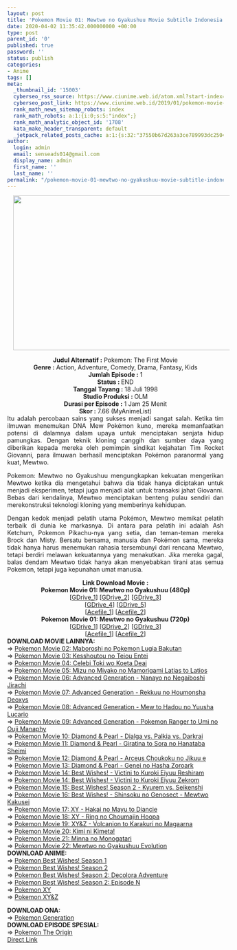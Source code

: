 ```yaml
---
layout: post
title: 'Pokemon Movie 01: Mewtwo no Gyakushuu Movie Subtitle Indonesia'
date: 2020-04-02 11:35:42.000000000 +00:00
type: post
parent_id: '0'
published: true
password: ''
status: publish
categories:
- Anime
tags: []
meta:
  _thumbnail_id: '15003'
  cyberseo_rss_source: https://www.ciunime.web.id/atom.xml?start-index=901&max-results=150
  cyberseo_post_link: https://www.ciunime.web.id/2019/01/pokemon-movie-01-mewtwo-no-gyakushuu.html
  rank_math_news_sitemap_robots: index
  rank_math_robots: a:1:{i:0;s:5:"index";}
  rank_math_analytic_object_id: '1708'
  kata_make_header_transparent: default
  _jetpack_related_posts_cache: a:1:{s:32:"37550b67d263a3ce789993dc25046c5f";a:2:{s:7:"expires";i:1648470438;s:7:"payload";a:0:{}}}
author:
  login: admin
  email: senseads014@gmail.com
  display_name: admin
  first_name: ''
  last_name: ''
permalink: "/pokemon-movie-01-mewtwo-no-gyakushuu-movie-subtitle-indonesia/"
---
```

<div class="separator" style="clear: both; text-align: center;"><a href="https://4.bp.blogspot.com/-W0av72gw6To/XE8RkbSdOaI/AAAAAAAAI1A/yFEVPnxraYgV7Fzumdl3rLMP6bRkRxR6wCLcBGAs/s1600/Pokemon%2BMovie%2B01%2B-%2BMewtwo%2Bno%2BGyakushuu.jpg" imageanchor="1" style="margin-left: 1em; margin-right: 1em;"><img border="0" data-original-height="720" data-original-width="1280" height="360" src="{{ site.baseurl }}/assets/2020/04/Pokemon%2BMovie%2B01%2B-%2BMewtwo%2Bno%2BGyakushuu.jpg" width="640" /></a></div>
<p>
<div style="text-align: center;"><b>Judul</b><b><b> Alternatif</b> :</b> Pokemon: The First Movie</div>
<div style="text-align: center;"><b><b>Genre :</b></b> Action, Adventure, Comedy, Drama, Fantasy, Kids</div>
<div style="text-align: center;"><b>Jumlah Episode :</b> 1<br /><b>Status :&nbsp;</b>END<br /><b>Tanggal Tayang :</b> 18 Juli 1998<br /><b>Studio Produksi : </b>OLM<br /><b>Durasi per Episode :</b> 1 Jam 25 Menit</div>
<div style="text-align: center;"><b>Skor :</b> 7.66 (MyAnimeList)</div>
<div style="text-align: center;"></div>
<div style="text-align: justify;">Itu adalah percobaan sains yang sukses menjadi sangat salah. Ketika tim ilmuwan menemukan DNA Mew Pokémon kuno, mereka memanfaatkan potensi di dalamnya dalam upaya untuk menciptakan senjata hidup pamungkas. Dengan teknik kloning canggih dan sumber daya yang diberikan kepada mereka oleh pemimpin sindikat kejahatan Tim Rocket Giovanni, para ilmuwan berhasil menciptakan Pokémon paranormal yang kuat, Mewtwo.</p>
<p>Pokemon: Mewtwo no Gyakushuu mengungkapkan kekuatan mengerikan Mewtwo ketika dia mengetahui bahwa dia tidak hanya diciptakan untuk menjadi eksperimen, tetapi juga menjadi alat untuk transaksi jahat Giovanni. Bebas dari kendalinya, Mewtwo menciptakan benteng pulau sendiri dan merekonstruksi teknologi kloning yang memberinya kehidupan.</p>
<p>Dengan kedok menjadi pelatih utama Pokémon, Mewtwo memikat pelatih terbaik di dunia ke markasnya. Di antara para pelatih ini adalah Ash Ketchum, Pokemon Pikachu-nya yang setia, dan teman-teman mereka Brock dan Misty. Bersatu bersama, manusia dan Pokémon sama, mereka tidak hanya harus menemukan rahasia tersembunyi dari rencana Mewtwo, tetapi berdiri melawan kekuatannya yang menakutkan. Jika mereka gagal, balas dendam Mewtwo tidak hanya akan menyebabkan tirani atas semua Pokemon, tetapi juga kepunahan umat manusia.</p></div>
<div style="text-align: justify;"></div>
<div style="text-align: justify;"></div>
<div style="text-align: center;"><b>Link Download Movie :</b></div>
<div style="text-align: center;"></div>
<div style="text-align: center;"><b>Pokemon Movie 01: Mewtwo no Gyakushuu (480p)</b><br />[<a href="https://drive.google.com/uc?id=1XF7BpbsusyFkmcOBr_UrZV7FeOcNGHNI" target="_blank" rel="noopener">GDrive_1</a>] [<a href="https://drive.google.com/uc?id=1sMLJFwCY5ChQCwLA3lDDVzaD7MWm5ofq" target="_blank" rel="noopener">GDrive_2</a>] [<a href="https://drive.google.com/uc?id=1XglRK7VlHS_IV22cydVn4WHT5SCkckGt" target="_blank" rel="noopener">GDrive_3</a>]<br />[<a href="https://drive.google.com/uc?id=1UNi8iGtLsdI7gdWdaP-2joKFen44TWRW" target="_blank" rel="noopener">GDrive_4</a>] [<a href="https://drive.google.com/uc?id=1P-KAYWnm48XhsCGTZ4a-vD3oaDJLkbjj" target="_blank" rel="noopener">GDrive_5</a>]<br />[<a href="https://acefile.co/f/9969502/wire-subs_pokemon_movie_01-480p-kusonime-rar" target="_blank" rel="noopener">Acefile_1</a>] [<a href="https://acefile.co/f/15872576/shirainime-poke-movi-1-480p-rar" target="_blank" rel="noopener">Acefile_2</a>]</div>
<div style="text-align: center;"><b>Pokemon Movie 01: Mewtwo no Gyakushuu (720p)</b><br />[<a href="https://drive.google.com/uc?id=1WvsjCg6D1gRDK6TPdcNOlpYpruT4b8x_" target="_blank" rel="noopener">GDrive_1</a>] [<a href="https://drive.google.com/uc?id=1FE8Zq_2vS9dAjoDMP1UcjMYLFpuavAa2" target="_blank" rel="noopener">GDrive_2</a>] [<a href="https://drive.google.com/uc?id=1FfMWx1JXpEiyWwim1gYQQrZstwQ_onKI" target="_blank" rel="noopener">GDrive_3</a>]<br />[<a href="https://acefile.co/f/9969504/wire-subs_pokemon_movie_01-720p-kusonime-rar" target="_blank" rel="noopener">Acefile_1</a>] [<a href="https://acefile.co/f/15872573/shirainime-poke-movi-1-720p-rar" target="_blank" rel="noopener">Acefile_2</a>]
<div style="text-align: left;"></div>
<div style="text-align: left;"></div>
<div style="text-align: left;"><b>DOWNLOAD MOVIE LAINNYA:</b></div>
<div style="text-align: left;"></div>
<div style="text-align: left;">=&gt;&nbsp;<a href="https://www.ciunime.web.id/2019/01/pokemon-movie-02-maboroshi-no-pokemon.html" target="_blank" rel="noopener">Pokemon Movie 02: Maboroshi no Pokemon Lugia Bakutan</a></div>
<div style="text-align: left;">=&gt;&nbsp;<a href="https://www.ciunime.web.id/2019/01/pokemon-movie-03-kesshoutou-no-teiou.html" target="_blank" rel="noopener">Pokemon Movie 03: Kesshoutou no Teiou Entei</a></div>
<div style="text-align: left;">=&gt;&nbsp;<a href="https://www.ciunime.web.id/2019/01/pokemon-movie-04-celebi-toki-wo-koeta.html" target="_blank" rel="noopener">Pokemon Movie 04: Celebi Toki wo Koeta Deai</a></div>
<div style="text-align: left;">=&gt;&nbsp;<a href="https://www.ciunime.web.id/2019/01/pokemon-movie-05-mizu-no-miyako-no.html" target="_blank" rel="noopener">Pokemon Movie 05: Mizu no Miyako no Mamorigami Latias to Latios</a></div>
<div style="text-align: left;">=&gt;&nbsp;<a href="https://www.ciunime.web.id/2019/01/pokemon-movie-06-advanced-generation.html" target="_blank" rel="noopener">Pokemon Movie 06: Advanced Generation - Nanayo no Negaiboshi Jirachi</a></div>
<div style="text-align: left;">=&gt;&nbsp;<a href="https://www.ciunime.web.id/2019/01/pokemon-movie-07-advanced-generation.html" target="_blank" rel="noopener">Pokemon Movie 07: Advanced Generation - Rekkuu no Houmonsha Deoxys</a></div>
<div style="text-align: left;">=&gt;&nbsp;<a href="https://www.ciunime.web.id/2019/01/pokemon-movie-08-advanced-generation.html" target="_blank" rel="noopener">Pokemon Movie 08: Advanced Generation - Mew to Hadou no Yuusha Lucario</a></div>
<div style="text-align: left;">=&gt;&nbsp;<a href="https://www.ciunime.web.id/2019/01/pokemon-movie-09-advanced-generation.html" target="_blank" rel="noopener">Pokemon Movie 09: Advanced Generation - Pokemon Ranger to Umi no Ouji Manaphy</a></div>
<div style="text-align: left;">=&gt;&nbsp;<a href="https://www.ciunime.web.id/2019/01/pokemon-movie-10-diamond-pearl-dialga.html" target="_blank" rel="noopener">Pokemon Movie 10: Diamond &amp; Pearl - Dialga vs. Palkia vs. Darkrai</a></div>
<div style="text-align: left;">=&gt;&nbsp;<a href="https://www.ciunime.web.id/2019/01/pokemon-movie-11-diamond-pearl-giratina.html" target="_blank" rel="noopener">Pokemon Movie 11: Diamond &amp; Pearl - Giratina to Sora no Hanataba Sheimi</a></div>
<div style="text-align: left;">=&gt;&nbsp;<a href="https://www.ciunime.web.id/2019/01/pokemon-movie-12-diamond-pearl-arceus.html" target="_blank" rel="noopener">Pokemon Movie 12: Diamond &amp; Pearl - Arceus Choukoku no Jikuu e</a></div>
<div style="text-align: left;">=&gt;&nbsp;<a href="https://www.ciunime.web.id/2019/01/pokemon-movie-13-diamond-pearl-genei-no.html" target="_blank" rel="noopener">Pokemon Movie 13: Diamond &amp; Pearl - Genei no Hasha Zoroark</a></div>
<div style="text-align: left;">=&gt;&nbsp;<a href="https://www.ciunime.web.id/2019/01/pokemon-movie-14-best-wishes-victini-to.html" target="_blank" rel="noopener">Pokemon Movie 14: Best Wishes! - Victini to Kuroki Eiyuu Reshiram</a></div>
<div style="text-align: left;">=&gt;&nbsp;<a href="https://www.ciunime.web.id/2019/01/pokemon-movie-14-best-wishes-victini-to_28.html" target="_blank" rel="noopener">Pokemon Movie 14: Best Wishes! - Victini to Kuroki Eiyuu Zekrom</a></div>
<div style="text-align: left;">=&gt;&nbsp;<a href="https://www.ciunime.web.id/2019/01/pokemon-movie-15-best-wishes-season-2.html" target="_blank" rel="noopener">Pokemon Movie 15: Best Wishes! Season 2 - Kyurem vs. Seikenshi</a></div>
<div style="text-align: left;">=&gt;&nbsp;<a href="https://www.ciunime.web.id/2019/01/pokemon-movie-16-best-wishes-shinsoku.html" target="_blank" rel="noopener">Pokemon Movie 16: Best Wishes! - Shinsoku no Genosect - Mewtwo Kakusei</a></div>
<div style="text-align: left;">=&gt;&nbsp;<a href="https://www.ciunime.web.id/2019/01/pokemon-movie-17-xy-hakai-no-mayu-to.html" target="_blank" rel="noopener">Pokemon Movie 17: XY - Hakai no Mayu to Diancie</a></div>
<div style="text-align: left;">=&gt;&nbsp;<a href="https://www.ciunime.web.id/2019/01/pokemon-movie-18-xy-ring-no-choumajin.html" target="_blank" rel="noopener">Pokemon Movie 18: XY - Ring no Choumajin Hoopa</a></div>
<div style="text-align: left;">=&gt;&nbsp;<a href="https://www.ciunime.web.id/2019/01/pokemon-movie-19-xy-volcanion-to.html" target="_blank" rel="noopener">Pokemon Movie 19: XY&amp;Z - Volcanion to Karakuri no Magaarna</a></div>
<div style="text-align: left;">=&gt;&nbsp;<a href="https://www.ciunime.web.id/2019/01/pokemon-movie-20-kimi-ni-kimeta-movie.html" target="_blank" rel="noopener">Pokemon Movie 20: Kimi ni Kimeta!</a></div>
<div style="text-align: left;">=&gt;&nbsp;<a href="https://www.ciunime.web.id/2019/07/pokemon-movie-21-minna-no-monogatari.html" target="_blank" rel="noopener">Pokemon Movie 21: Minna no Monogatari</a></div>
<div style="text-align: left;">=&gt;&nbsp;<a href="https://www.ciunime.web.id/2020/01/pokemon-movie-22-mewtwo-no-gyakushuu.html" target="_blank" rel="noopener">Pokemon Movie 22: Mewtwo no Gyakushuu Evolution</a></div>
<div style="text-align: left;">
<div style="text-align: left;"><b>DOWNLOAD ANIME:</b></div>
<div style="text-align: left;">=&gt;&nbsp;<a href="https://www.ciunime.web.id/2019/07/pokemon-best-wishes-season-1-episode-01.html" target="_blank" rel="noopener">Pokemon Best Wishes! Season 1</a></div>
<div style="text-align: left;">=&gt;&nbsp;<a href="https://www.ciunime.web.id/2019/07/pokemon-best-wishes-season-2-episode-01.html" target="_blank" rel="noopener">Pokemon Best Wishes! Season 2</a></div>
<div style="text-align: left;">=&gt;&nbsp;<a href="https://www.ciunime.web.id/2019/07/pokemon-best-wishes-season-2-decolora.html" target="_blank" rel="noopener">Pokemon Best Wishes! Season 2: Decolora Adventure</a><br />=&gt;&nbsp;<a href="https://www.ciunime.web.id/2019/07/pokemon-best-wishes-season-2-episode-n.html" target="_blank" rel="noopener">Pokemon Best Wishes! Season 2: Episode N</a><br />=&gt;&nbsp;<a href="https://www.ciunime.web.id/2019/07/pokemon-xy-episode-01-93-end-batch.html" target="_blank" rel="noopener">Pokemon XY</a><br />=&gt;&nbsp;<a href="https://www.ciunime.web.id/2019/07/pokemon-xy-episode-01-47-end-batch.html" target="_blank" rel="noopener">Pokemon XY&amp;Z</a></p>
<div style="text-align: left;"><b>DOWNLOAD&nbsp;</b><b>ONA</b><b>:</b></div>
<div style="text-align: left;">=&gt;&nbsp;<a href="https://www.ciunime.web.id/2019/07/pokemon-generation-episode-01-18-end.html" target="_blank" rel="noopener">Pokemon Generation</a></div>
<div style="text-align: left;">
<div style="text-align: left;"><b>DOWNLOAD EPISODE SPESIAL:</b></div>
<div style="text-align: left;">=&gt;&nbsp;<a href="https://www.ciunime.web.id/2019/07/pokemon-origin-episode-01-04-end-batch.html" target="_blank" rel="noopener">Pokemon The Origin</a></div>
<div style="text-align: left;"></div>
</div>
</div>
</div>
</div>
<link rel="stylesheet" href="https://cdnjs.cloudflare.com/ajax/libs/font-awesome/4.7.0/css/font-awesome.min.css" />
<div class="divbtn"> <a href="https://handymansurrender.com/fihup8buzv?key=94550f7ce39444073321dde3b8782f97" class="btn"><i class="fa fa-download"></i> Direct Link</a> </div>
